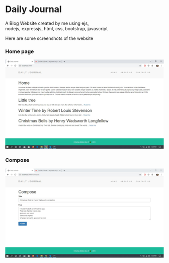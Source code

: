 <h1>Daily Journal</h1>
<p>A Blog Website created by me using 
    ejs,<br> nodejs, expressjs, html, css, bootstrap, javascript
 </p>
 <p>Here are some screenshots of the website</p>
 <h3>Home page</h3>
 <img src = "Screenshots/home.JPG">
  <h3>Compose</h3>
  <img src = "Screenshots/compose.JPG">

